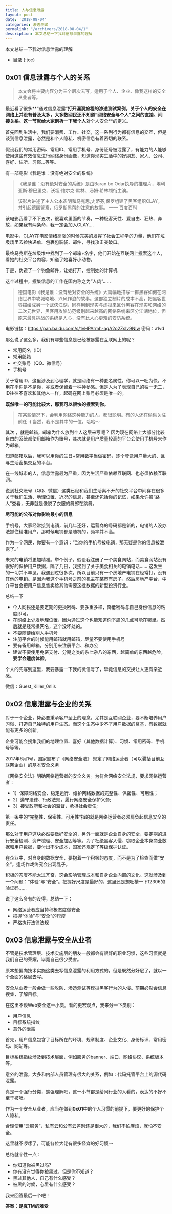 ```yaml
---
title: 人与信息泄露
layout: post
date: '2018-08-04'
categories: 渗透测试
permalink: "/archivers/2018-08-04/1"
description: 本文总结一下我对信息泄露的理解
---
```


本文总结一下我对信息泄露的理解
<!--more-->
* 目录
{:toc}

## 0x01 信息泄露与个人的关系

> 本文会将主要内容分为三个层次去写，适用于个人、企业、像我这样的安全从业者等。

最近看了很多**“通过信息泄露”**打开漏洞旅程的渗透测试案例。关于个人的安全在网络上并没有普及太多，大多数网民还不知道“网络安全与个人”之间的直接、间接关系。这一节就给大家剖析一下我个人对**个人安全**的定义。

首先回到生活中，我们要消费、工作、社交，这一系列行为都有信息的交互，但是谈到信息泄露，必然是和个人隐私、机密信息有着密切的联系。

假设我们的常用密码、常用ID、常用手机号、身份证号被泄露了，有能力的人能够使用这些有效信息进行网络身份画像，知道你现实生活中的好朋友、家人、公司、喜好、住所、习惯...等等。

有一部电影《我是谁：没有绝对安全的系统》
>《我是谁：没有绝对安全的系统》是由Baran bo Odar执导的推理片，埃利亚斯·穆巴里克、沃坦·维尔克·默林、汤姆·希林领衔主演。
>
>该影片讲述了主人公本杰明和马克思,史蒂芬,保罗组建了黑客组织CLAY，并引起德国警察、俄罗斯黑帮的注意的故事。
> —— 百度百科

该电影我看了不下五次，很喜欢里面的节奏，一种极客天性、爱自由、狂热、奔放，如果我有两条命，我一定会加入CLAY....

电影中，CLAY在电影情绪高涨的时候完美的发挥了社会工程学的力量，他们在垃圾场里去捡快递单、包裹包装袋、邮件，寻找攻击突破口。

最终马克斯在垃圾堆中找到了一个邮箱+名字，他们开始在互联网上搜索这个人，看她的社交平台内容，知道了她喜好小动物。

于是，伪造了一个钓鱼邮件，让她打开，控制她的计算机

这个过程中，搜集信息的工作在国内称之为“人肉”……


>德国电影《我是谁：没有绝对安全的系统》大篇幅地描写一群黑客如何在网络世界中攻城略地、兴风作浪的故事。这部独立制片的成本不高，把黑客世界描绘成另一个武侠江湖，同样用到现实与虚拟来区分黑客在现实和网络的二次元世界，黑客用攻陷防范级别越来越高的网络系统来区分江湖地位，但原来最具挑战的系统是人心，没有比人心更难的安防系统。


电影链接：https://pan.baidu.com/s/1vHPArmh-agA2o2Zslv9NIw 密码：a1vd



那么说了这么多，我们有哪些信息是已经被暴露在互联网上的呢？

* 常用网名（ID）
* 常用邮箱
* 社交账号（QQ、微信号）
* 手机号

关于常用ID，这里涉及到心理学，就是网络有一种匿名属性，你可以一吐为快，不用在乎你是不是你，亦或者保留着一种神秘感。但是人为了表现自己的独一无二，ID往往不喜欢和其他人一样，起码在网上账号必须是唯一的。

**既然唯一的可能比较大，那我可以很快的搜索到你。**

> 在某些情况下，会利用网络这种能力的人，都很聪明。有的人还在偷偷关注前任  :) 当然，我不是其中的一位，哈哈～

其次 ，就是邮箱，邮箱为什么放到个人这层来写呢？ 因为现在网络上大部分比较自由的系统都使用邮箱作为账号，其次就是用户质量较高的平台会使用手机号来作为邮箱。

知道邮箱以后，我可以用你的生日+常用数字当做密码，逐个登录用户量大的、且与生活密集交互的平台。

在一线城市的人，信息泄露最为严重，因为生活严重依赖互联网、也必须依赖互联网。

说到社交账号（QQ、微信）这类已经和我们生活离不开的社交平台中间存在很多关于我们生活、地理位置、近况的信息，甚至还包括你的记忆，如果允许被“路人”查看，无非就是像脱了衣服的舞郎在跳舞。

**尽可能的公布对你影响最小的信息**

手机号，大家经常接到电销，前几年还好，运营商的号码都是新的，电销的人没办法抓住精准用户，那时候电销都是随机的，频率并不高。

作为一个网民，你要有一个意识：“当你的手机号被电销，那无疑是你的信息被泄露了。”

未来的电销将更加精准。举个例子，假设我注册了一个美食网站，而美食网站没有很好的保护用户数据，隔了几日，我接到了关于美食相关的电销电话…… 这发生的一切并不罕见，我遇到过很多次，所以目前只有一个房地产电销在经常打，没有其他的电销。是因为我这个手机号之前的机主在某市有房子，然后房地产平台、中介平台会把用户信息售卖给其他需要这批数据的新型投资行业。

总结一下

* 个人网民还是要定期的更换密码、要多重多样，降低密码与自己身份信息的粘度即可。
* 在网络上少发地理位置，因为通过这个也能知道你下周的几点可能在哪里。然后就是经常换网名，这个没坏处的。
* 不要随便给别人手机号
* 注册平台的时候能用邮箱就用邮箱，尽量不要使用手机号
* 要有备用邮箱，分别用来注册平台、和办公
* 建议不要使用免密支付、分期之类的杂七杂八的东西，越简单的东西越危险，**要学会适度体验。**

个人的先写到这里，我要暴露一下我的微信号了，毕竟信息的交换让人更有亲近感。

微信：Guest_Killer_0nlis

## 0x02 信息泄露与企业的关系

对于一个企业，势必要秉承客户至上的理念，尤其是互联网企业，要不断培养用户习惯、打造自己独特的用户生态。而这个生态中少不了用户数据的奠基，有数据就能有更多的创新。

企业可能会搜集我们的地理位置、喜好（其他数据计算）、习惯、常用密码、手机号等等。

2017年6月1号，国家颁布了《网络安全法》
规定了网络运营者（可以囊括目前互联网企业）的基本安全义务

《网络安全法》明确网络运营者的安全义务。为符合网络安全法规，要求网络运营者：

* 1）保障网络安全、稳定运行、维护网络数据的完整性、保密性、可用性；
* 2）遵守法律、行政法规，履行网络安全保护义务;
* 3）接受政府和社会的监督，承担社会责任;

第一条中的“完整性、保密性、可用性”指的就是网络运营者必须肩负起信息安全的责任。

那么对于用户这块必然要做好安全的，另外一面就是企业自身的安全，要定期的进行安全检测、资产梳理、安全加固等等。为了杜绝黑客入侵、窃取企业本身商业数据和用户数据，要付出不少成本，国家还规定了等级保护认证。

在企业中，对自身的数据安全，要抱着一个积极的态度，而不是为了检查而做“安全”。逢场作戏终究会出现乱子。

积极的态度不能太过亢奋，这会影响管理成本和自身企业内部的文化。这就涉及到一个问题：“体验”与“安全”。把握好尺度是最好的，这里还是想吐槽一下12306的验证码……

说了这么多有的没得，总结一下：

* 网络运营者应当持积极态度做安全
* 把握“体验”与“安全”的尺度
* 严格执行法律法规

## 0x03 信息泄露与安全从业者

不管是技术管理层、技术实施层的朋友一般都会有很好的职业习惯，这些习惯就是我们自己的荣耀，毕竟自己很少受害。

原本想偏向技术实施这类去写信息泄露的利用方式的，但是既然分好层了，就以一个全面的格局去写。

安全从业者一般会做一些攻防、渗透测试等模拟黑客行为的入侵。前期必然会信息搜集，了解目标。

在这里不谈Web安全这一小类。看的更宏观点，我来分一下类别：

* 用户信息
* 目标系统指纹
* 意外的泄露

首先，用户信息包含了目标所在的环境、规章制度、企业文化、身份标识、常用密码、网站等。

目标系统指纹涉及到技术层面，例如服务的banner、端口、网络协议、系统版本等。

意外的泄露，大多和内部人员管理有很大的关系，例如：代码托管平台上的源代码泄露。

真是一个强行分类，勉强理解吧，这一小节都是给同行业的人看的，表达的不好不至于被喷。

作为一个安全从业者，应当在做到**0x01**中的个人习惯的前提下，要更好的保护个人隐私。

合理使用“云服务”，私有云和公有云差别还是很大的，我们不怕麻烦，就怕不安全。

这里就不啰嗦了，可能各位大佬有很多怪癖的好习惯～

总结就个性一点：

* 你知道你被黑过吗?
* 你有没有觉得你被黑过，但是你不知道？
* 黑过其他人，自己有什么感受？
* 被黑的时候，心里有什么感受？

我来回答最后一个吧！

**答案：是真TM的难受**